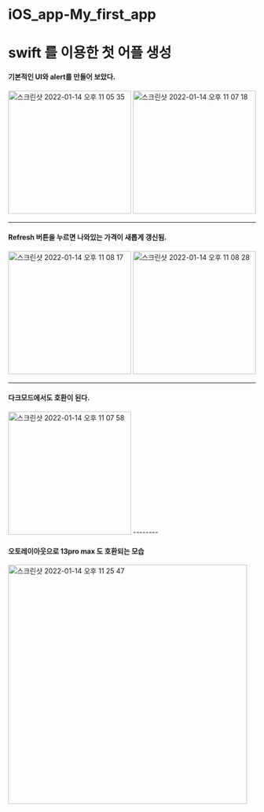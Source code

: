 # iOS_app-My_first_app

# swift 를 이용한 첫 어플 생성

#### 기본적인 UI와 alert를 만들어 보았다.

<img width="250" alt="스크린샷 2022-01-14 오후 11 05 35" src="https://user-images.githubusercontent.com/89234129/149528149-b978b0a0-db30-4783-8584-35f8514bf6d7.png">
<img width="250" alt="스크린샷 2022-01-14 오후 11 07 18" src="https://user-images.githubusercontent.com/89234129/149528675-cfdd6926-d07c-48bb-abb5-e6d9bd00ce2f.png">

---------

#### Refresh 버튼을 누르면 나와있는 가격이 새롭게 갱신됨.
<img width="250" alt="스크린샷 2022-01-14 오후 11 08 17" src="https://user-images.githubusercontent.com/89234129/149528910-0958a662-b18d-4f4b-9cd3-4a7323eb6107.png">
<img width="250" alt="스크린샷 2022-01-14 오후 11 08 28" src="https://user-images.githubusercontent.com/89234129/149528643-044527bf-215c-4032-a805-1f84484e37ad.png">


--------

#### 다크모드에서도 호환이 된다.
<img width="250" alt="스크린샷 2022-01-14 오후 11 07 58" src="https://user-images.githubusercontent.com/89234129/149528671-f502ea48-3d2d-4841-990f-d3aeb3591627.png">
--------
 
#### 오토레이아웃으로 13pro max 도 호환되는 모습
<img width="486" alt="스크린샷 2022-01-14 오후 11 25 47" src="https://user-images.githubusercontent.com/89234129/149531188-27b9f3c5-2413-408e-b565-13678194a29f.png">
